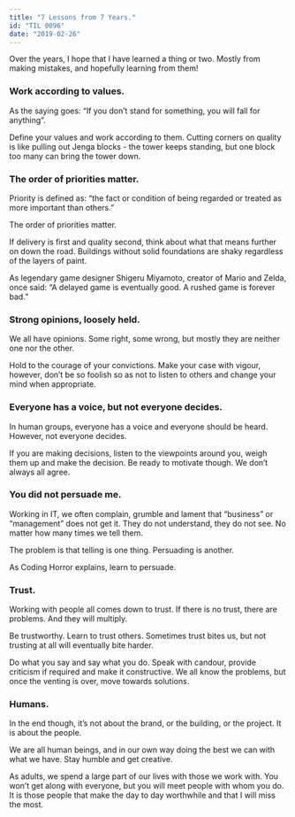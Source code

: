 ```yaml
---
title: "7 Lessons from 7 Years."
id: "TIL 0096"
date: "2019-02-26"
---
```


Over the years, I hope that I have learned a thing or two. Mostly from making mistakes, and hopefully learning from them!

### Work according to values. 

As the saying goes: “If you don’t stand for something, you will fall for anything”. 

Define your values and work according to them. Cutting corners on quality is like pulling out Jenga blocks - the tower keeps standing, but one block too many can bring the tower down.  

### The order of priorities matter. 

Priority is defined as: “the fact or condition of being regarded or treated as more important than others.” 

The order of priorities matter. 

If delivery is first and quality second, think about what that means further on down the road. Buildings without solid foundations are shaky regardless of the layers of paint. 

As legendary game designer Shigeru Miyamoto, creator of Mario and Zelda, once said: “A delayed game is eventually good. A rushed game is forever bad.”

### Strong opinions, loosely held. 

We all have opinions. Some right, some wrong, but mostly they are neither one nor the other. 

Hold to the courage of your convictions. Make your case with vigour, however, don’t be so foolish so as not to listen to others and change your mind when appropriate. 

### Everyone has a voice, but not everyone decides. 

In human groups, everyone has a voice and everyone should be heard. However, not everyone decides.

If you are making decisions, listen to the viewpoints around you, weigh them up and make the decision. Be ready to motivate though. We don’t always all agree. 

### You did not persuade me.

Working in IT, we often complain, grumble and lament that “business” or “management” does not get it. They do not understand, they do not see. No matter how many times we tell them. 

The problem is that telling is one thing. Persuading is another. 

As Coding Horror explains, learn to persuade. 

### Trust. 

Working with people all comes down to trust. If there is no trust, there are problems. And they will multiply. 

Be trustworthy. Learn to trust others. Sometimes trust bites us, but not trusting at all will eventually bite harder. 

Do what you say and say what you do. Speak with candour, provide criticism if required and make it constructive. We all know the problems, but once the venting is over, move towards solutions. 

### Humans.

In the end though, it’s not about the brand, or the building, or the project. It is about the people. 

We are all human beings, and in our own way doing the best we can with what we have. Stay humble and get creative.

As adults, we spend a large part of our lives with those we work with. You won’t get along with everyone, but you will meet people with whom you do. It is those people that make the day to day worthwhile and that I will miss the most. 